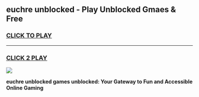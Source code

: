 
## euchre unblocked - Play Unblocked Gmaes & Free
<h3>
<a href="https://news.freeplayer.one?title=euchre_unblocked&ref=16F">CLICK TO PLAY</a></h3>
<hr>

<h3>
<a href="https://news.freeplayer.one?title=euchre_unblocked&ref=16F">CLICK 2 PLAY</a>
  
</h3>

<a href="https://news.freeplayer.one?title=euchre_unblocked&ref=16F/"><img src="https://clearcache.store/games.png"></a>


**euchre unblocked games unblocked: Your Gateway to Fun and Accessible Online Gaming**
